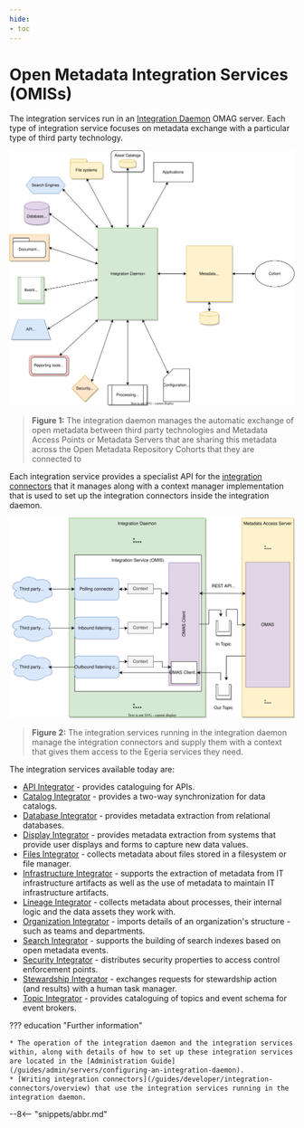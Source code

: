 ```yaml
---
hide:
- toc
---
```


<!-- SPDX-License-Identifier: CC-BY-4.0 -->
<!-- Copyright Contributors to the Egeria project. -->

# Open Metadata Integration Services (OMISs)

The integration services run in an [Integration Daemon](/concepts/integration-daemon) OMAG server.  Each type of integration service focuses on metadata exchange with a particular type of third party technology.

![Figure 1](/services/integration-daemon-in-action.svg)
> **Figure 1:** The integration daemon manages the automatic exchange of open metadata between third party technologies and Metadata Access Points or Metadata Servers that
are sharing this metadata across the Open Metadata Repository Cohorts that they are connected to

Each integration service provides a specialist API for the [integration connectors](/concepts/integration-connector) that it manages along with a context manager implementation that is used to set up the integration connectors inside the integration daemon.

![Figure 2](/services/integration-daemon-internals.svg)
> **Figure 2:** The integration services running in the integration daemon manage the integration connectors and supply them with a context that gives them access to the Egeria services they need.

The integration services available today are:

* [API Integrator](/services/omis/api-integrator/overview) - provides cataloguing for APIs.
* [Catalog Integrator](/services/omis/catalog-integrator/overview) - provides a two-way synchronization for data catalogs.
* [Database Integrator](/services/omis/database-integrator/overview) - provides metadata extraction from relational databases.
* [Display Integrator](/services/omis/display-integrator/overview) - provides metadata extraction from systems that provide user displays and forms to capture new data values.
* [Files Integrator](/services/omis/files-integrator/overview) - collects metadata about files stored in a filesystem or file manager.
* [Infrastructure Integrator](/services/omis/infrastructure-integrator/overview) - supports the extraction of metadata from IT infrastructure artifacts as well as the use of metadata to maintain IT infrastructure artifacts.
* [Lineage Integrator](/services/omis/lineage-integrator/overview) - collects metadata about processes, their internal logic and the data assets they work with.
* [Organization Integrator](/services/omis/organization-integrator/overview) - imports details of an organization's structure - such as teams and departments.
* [Search Integrator](/services/omis/search-integrator/overview) - supports the building of search indexes based on open metadata events.
* [Security Integrator](/services/omis/security-integrator/overview) - distributes security properties to access control enforcement points.
* [Stewardship Integrator](/services/omis/stewardship-integrator/overview) - exchanges requests for stewardship action (and results) with a human task manager.
* [Topic Integrator](/services/omis/topic-integrator/overview) - provides cataloguing of topics and event schema for event brokers.

??? education "Further information"

    * The operation of the integration daemon and the integration services within, along with details of how to set up these integration services are located in the [Administration Guide](/guides/admin/servers/configuring-an-integration-daemon).
    * [Writing integration connectors](/guides/developer/integration-connectors/overview) that use the integration services running in the integration daemon.

--8<-- "snippets/abbr.md"

